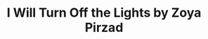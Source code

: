 ---
title: I Will Turn Off the Lights by Zoya Pirzad
tags: [Story,Zoya Pirzad,Armenian,Iran,⭐⭐⭐⭐⭐⭐☆☆☆☆ 6/10]
---